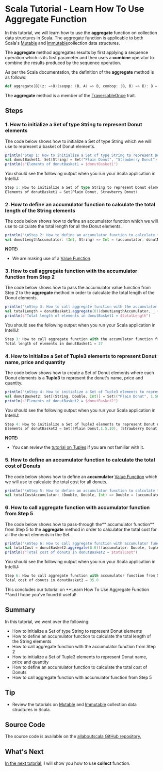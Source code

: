 # Scala Tutorial - Learn How To Use Aggregate Function


In this tutorial, we will learn how to use the **aggregate** function on collection data structures in Scala. The aggregate function is applicable to both Scala's [Mutable](http://allaboutscala.com/tutorials/chapter-7-beginner-tutorial-using-scala-mutable-collection/) and [Immutable](http://allaboutscala.com/tutorials/chapter-6-beginner-tutorial-using-scala-immutable-collection/)collection data structures.

 

The **aggregate** method aggregates results by first applying a sequence operation which is its first parameter and then uses a **combine** operator to combine the results produced by the sequence operation.

 

As per the Scala documentation, the definition of the **aggregate** method is as follows:

```scala
def aggregate[B](z: =>B)(seqop: (B, A) => B, combop: (B, B) => B): B = foldLeft(z)(seqop)

```

 

The **aggregate** method is a member of the [TraversableOnce](http://www.scala-lang.org/api/current/scala/collection/TraversableOnce.html) trait.

## Steps

### 1. How to initialize a Set of type String to represent Donut elements 

The code below shows how to initialize a Set of type String which we will use to represent a basket of Donut elements.

```scala
println("Step 1: How to initialize a Set of type String to represent Donut elements")
val donutBasket1: Set[String] = Set("Plain Donut", "Strawberry Donut")
println(s"Elements of donutBasket1 = $donutBasket1")

```

 

You should see the following output when you run your Scala application in IntelliJ:

```scala
Step 1: How to initialize a Set of type String to represent Donut elements
Elements of donutBasket1 = Set(Plain Donut, Strawberry Donut)

```

 

### 2. How to define an accumulator function to calculate the total length of the String elements

The code below shows how to define an accumulator function which we will use to calculate the total length for all the Donut elements.

```scala
println("\nStep 2: How to define an accumulator function to calculate the total length of the String elements")
val donutLengthAccumulator: (Int, String) => Int = (accumulator, donutName) => accumulator + donutName.length


```

**NOTE:**

- We are making use of a [Value Function](http://allaboutscala.com/tutorials/chapter-3-beginner-tutorial-using-functions-scala/scala-tutorial-learn-create-val-function-val-vs-def/).

### 3. How to call aggregate function with the accumulator function from Step 2

The code below shows how to pass the accumulator value function from Step 2 to the **aggregate** method in order to calculate the total length of the Donut elements.

```scala
println("\nStep 3: How to call aggregate function with the accumulator function from Step 2")
val totalLength = donutBasket1.aggregate(0)(donutLengthAccumulator, _ + _)
println(s"Total length of elements in donutBasket1 = $totalLength")


```

You should see the following output when you run your Scala application in IntelliJ:

```scala
Step 3: How to call aggregate function with the accumulator function from Step 2
Total length of elements in donutBasket1 = 27

```

 

### 4. How to initialize a Set of Tuple3 elements to represent Donut name, price and quantity

The code below shows how to create a Set of Donut elements where each Donut elements is a **Tuple3** to represent the donut's name, price and quantity.

```scala
println("\nStep 4: How to initialize a Set of Tuple3 elements to represent Donut name, price and quantity")
val donutBasket2: Set[(String, Double, Int)] = Set(("Plain Donut", 1.50, 10), ("Strawberry Donut", 2.0, 10))
println(s"Elements of donutBasket2 = $donutBasket2")


```

You should see the following output when you run your Scala application in IntelliJ:

```scala
Step 4: How to initialize a Set of Tuple3 elements to represent Donut name, price and quantity
Elements of donutBasket2 = Set((Plain Donut,1.5,10), (Strawberry Donut,2.0,10))

```

**NOTE:**

- You can review the [tutorial on Tuples](http://allaboutscala.com/tutorials/chapter-2-learning-basics-scala-programming/scala-tutorial-learn-how-to-use-tuples-pattern-match/) if you are not familiar with it.

### 5. How to define an accumulator function to calculate the total cost of Donuts

The code below shows how to define an **accumulator** [Value Function](http://allaboutscala.com/tutorials/chapter-3-beginner-tutorial-using-functions-scala/scala-tutorial-learn-create-val-function-val-vs-def/) which we will use to calculate the total cost for all donuts.

```scala
println("\nStep 5: How to define an accumulator function to calculate the total cost of Donuts")
val totalCostAccumulator: (Double, Double, Int) => Double = (accumulator, price, quantity) => accumulator + (price * quantity)

```

 

### 6. How to call aggregate function with accumulator function from Step 5

The code below shows how to pass-through the** accumulator function** from Step 5 to the **aggregate** method in order to calculator the total cost for all the donut elements in the Set.

```scala
println("\nStep 6: How to call aggregate function with accumulator function from Step 5")
val totalCost = donutBasket2.aggregate(0.0)((accumulator: Double, tuple: (String, Double, Int)) => totalCostAccumulator(accumulator, tuple._2, tuple._3), _ + _)
println(s"Total cost of donuts in donutBasket2 = $totalCost")


```

You should see the following output when you run your Scala application in IntelliJ:

```scala
Step 6: How to call aggregate function with accumulator function from Step 5
Total cost of donuts in donutBasket2 = 35.0

```

 

This concludes our tutorial on **Learn How To Use Aggregate Function **and I hope you've found it useful!

 


## Summary

In this tutorial, we went over the following:

- How to initialize a Set of type String to represent Donut elements
- How to define an accumulator function to calculate the total length of the String elements
- How to call aggregate function with the accumulator function from Step 2
- How to initialize a Set of Tuple3 elements to represent Donut name, price and quantity
- How to define an accumulator function to calculate the total cost of Donuts
- How to call aggregate function with accumulator function from Step 5

## Tip

- Review the tutorials on [Mutable](http://allaboutscala.com/tutorials/chapter-7-beginner-tutorial-using-scala-mutable-collection/) and [Immutable](http://allaboutscala.com/tutorials/chapter-6-beginner-tutorial-using-scala-immutable-collection/) collection data structures in Scala.

## Source Code

The source code is available on the [allaboutscala GitHub repository.](https://github.com/nadimbahadoor/allaboutscala)

 

## What's Next

[In the next tutorial](http://allaboutscala.com/tutorials/chapter-8-beginner-tutorial-using-scala-collection-functions/scala-collect-function/), I will show you how to use **collect** function.